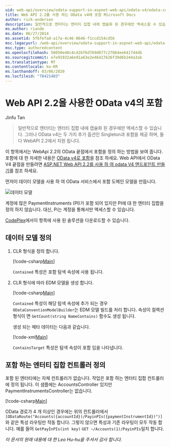 ```yaml
---
uid: web-api/overview/odata-support-in-aspnet-web-api/odata-v4/odata-containment-in-web-api-22
title: Web API 2.2를 사용 하는 OData v4에 포함 Microsoft Docs
author: rick-anderson
description: 일반적으로 엔터티는 엔터티 집합 내에 캡슐화 된 경우에만 액세스할 수 있습니다. 그러나 OData v4는 Singleton 및 Con 이라는 두 가지 추가 옵션을 제공 합니다.
ms.author: riande
ms.date: 06/27/2014
ms.assetid: 5fbfefad-a17a-4c46-8646-f1ccd154cd56
msc.legacyurl: /web-api/overview/odata-support-in-aspnet-web-api/odata-v4/odata-containment-in-web-api-22
msc.type: authoredcontent
ms.openlocfilehash: 50050e40c4c42bf6d769d077c27864ee6417d4db
ms.sourcegitcommit: e7e91932a6e91a63e2e46417626f39d6b244a3ab
ms.translationtype: MT
ms.contentlocale: ko-KR
ms.lasthandoff: 03/06/2020
ms.locfileid: "78421403"
---
```

# <a name="containment-in-odata-v4-using-web-api-22"></a>Web API 2.2을 사용한 OData v4의 포함

Jinfu Tan

> 일반적으로 엔터티는 엔터티 집합 내에 캡슐화 된 경우에만 액세스할 수 있습니다. 그러나 OData v4는 두 가지 추가 옵션인 Singleton과 포함을 제공 하며, 둘 다 WebAPI 2.2에서 지원 됩니다.

이 항목에서는 WebApi 2.2의 OData 끝점에서 포함을 정의 하는 방법을 보여 줍니다. 포함에 대 한 자세한 내용은 [OData v4로 포함](https://blogs.msdn.com/b/odatateam/archive/2014/03/13/containment-is-coming-with-odata-v4.aspx)을 참조 하세요. Web API에서 OData V4 끝점을 만들려면 [ASP.NET Web API 2.2를 사용 하 여 odata V4 엔드포인트 만들기](create-an-odata-v4-endpoint.md)를 참조 하세요.

먼저이 데이터 모델을 사용 하 여 OData 서비스에서 포함 도메인 모델을 만듭니다.

![데이터 모델](odata-containment-in-web-api-22/_static/image1.png)

계정에 많은 PaymentInstruments (PI)가 포함 되어 있지만 PI에 대 한 엔터티 집합을 정의 하지 않습니다. 대신, Pi는 계정을 통해서만 액세스할 수 있습니다.

[CodePlex](https://aspnet.codeplex.com/SourceControl/latest#Samples/WebApi/OData/v4/ODataContainmentSample/)에서이 항목에 사용 된 솔루션을 다운로드할 수 있습니다.

## <a name="defining-the-data-model"></a>데이터 모델 정의

1. CLR 형식을 정의 합니다.

    [!code-csharp[Main](odata-containment-in-web-api-22/samples/sample1.cs)]

    `Contained` 특성은 포함 탐색 속성에 사용 됩니다.
2. CLR 형식에 따라 EDM 모델을 생성 합니다.

    [!code-csharp[Main](odata-containment-in-web-api-22/samples/sample2.cs)]

    `Contained` 특성이 해당 탐색 속성에 추가 되는 경우 `ODataConventionModelBuilder`는 EDM 모델 빌드를 처리 합니다. 속성이 컬렉션 형식이 면 `GetCount(string NameContains)` 함수도 생성 됩니다.

    생성 되는 메타 데이터는 다음과 같습니다.

    [!code-xml[Main](odata-containment-in-web-api-22/samples/sample3.xml?highlight=10)]

    `ContainsTarget` 특성은 탐색 속성이 포함 임을 나타냅니다.

## <a name="define-the-containing-entity-set-controller"></a>포함 하는 엔터티 집합 컨트롤러 정의

포함 된 엔터티에는 자체 컨트롤러가 없습니다. 작업은 포함 하는 엔터티 집합 컨트롤러에 정의 됩니다. 이 샘플에는 AccountsController 있지만 PaymentInstrumentsController는 없습니다.

[!code-csharp[Main](odata-containment-in-web-api-22/samples/sample4.cs)]

OData 경로가 4 개 이상인 경우에는 위의 컨트롤러에서 `[ODataRoute("Accounts({accountId})/PayinPIs({paymentInstrumentId})")]`와 같은 특성 라우팅만 작동 합니다. 그렇지 않으면 특성과 기존 라우팅이 모두 작동 합니다. 예를 들어 `GetPayInPIs(int key)` `GET ~/Accounts(1)/PayinPIs`일치 합니다.

*이 문서의 원래 내용에 대 한 Leo Hu-hu을 주셔서 감사 합니다.*
